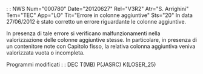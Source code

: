  :  : NWS Num="000780" Date="20120627" Rel="V3R2" Atr="S. Arrighini" Tem="TEC" App="LO" Tit="Errore in colonne aggiuntive" Sts="20"
In data 27/06/2012 è stato corretto un errore riguardante le colonne aggiuntive.

In presenza di tale errore si verificano malfunzionamenti nella valorizzazione delle colonne aggiuntive stesse.
In particolare, in presenza di un contenitore note con Capitolo fisso, la relativa colonna aggiuntiva veniva valorizzata vuota o incompleta.

Programmi modificati
 :  : DEC T(MB) P(JASRC) K(LOSER_25)

